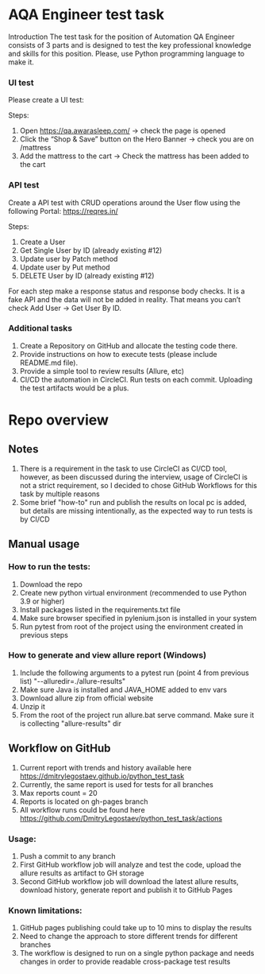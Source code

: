 # AQA Engineer test task

Introduction
The test task for the position of Automation QA Engineer consists of 3 parts and is designed to
test the key professional knowledge and skills for this position. Please, use Python
programming language to make it.

### UI test

Please create a UI test:

Steps:

1. Open https://qa.awarasleep.com/ -> check the page is opened
2. Click the “Shop & Save” button on the Hero Banner -> check you are on /mattress
3. Add the mattress to the cart -> Check the mattress has been added to the cart

### API test

Create a API test with CRUD operations around the User flow using the following Portal:
https://reqres.in/

Steps:

1. Create a User
2. Get Single User by ID (already existing #12)
3. Update user by Patch method
4. Update user by Put method
5. DELETE User by ID (already existing #12)

For each step make a response status and response body checks. It is a fake API and the data
will not be added in reality. That means you can’t check Add User -> Get User By ID.

### Additional tasks
1. Create a Repository on GitHub and allocate the testing code there.
2. Provide instructions on how to execute tests (please include README.md file).
3. Provide a simple tool to review results (Allure, etc)
4. CI/CD the automation in CircleCI. Run tests on each commit. Uploading the test artifacts
   would be a plus.

# Repo overview
## Notes
1. There is a requirement in the task to use CircleCI as CI/CD tool, however, as been discussed during the interview, usage of CircleCI is not a strict requirement, so I decided to chose GitHub Workflows for this task by multiple reasons
2. Some brief "how-to" run and publish the results on local pc is added, but details are missing intentionally, as the expected way to run tests is by CI/CD

## Manual usage
### How to run the tests:
1. Download the repo
2. Create new python virtual environment (recommended to use Python 3.9 or higher)
3. Install packages listed in the requirements.txt file
4. Make sure browser specified in pylenium.json is installed in your system
5. Run pytest from root of the project using the environment created in previous steps

### How to generate and view allure report (Windows)
1. Include the following arguments to a pytest run (point 4 from previous list) "--alluredir=./allure-results"
2. Make sure Java is installed and JAVA_HOME added to env vars
3. Download allure zip from official website
4. Unzip it
5. From the root of the project run allure.bat serve command. Make sure it is collecting "allure-results" dir

## Workflow on GitHub
1. Current report with trends and history available here https://dmitrylegostaev.github.io/python_test_task
2. Currently, the same report is used for tests for all branches
3. Max reports count = 20
4. Reports is located on gh-pages branch
5. All workflow runs could be found here https://github.com/DmitryLegostaev/python_test_task/actions

### Usage:
1. Push a commit to any branch
2. First GitHub workflow job will analyze and test the code, upload the allure results as artifact to GH storage
3. Second GitHub workflow job will download the latest allure results, download history, generate report and publish it to GitHub Pages

### Known limitations: 
1. GitHub pages publishing could take up to 10 mins to display the results
2. Need to change the approach to store different trends for different branches
3. The workflow is designed to run on a single python package and needs changes in order to provide readable cross-package test results